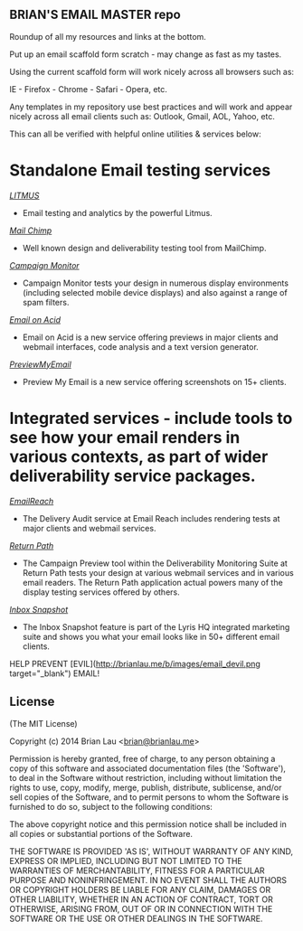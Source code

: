 ## BRIAN'S EMAIL MASTER repo


Roundup of all my resources and links at the bottom.

Put up an email scaffold form scratch - may change as fast as my tastes.

Using the current scaffold form will work nicely across all browsers such as:

IE - Firefox - Chrome - Safari - Opera, etc.

Any templates in my repository use best practices and will work and appear nicely across all email clients such as: Outlook, Gmail, AOL, Yahoo, etc.

This can all be verified with helpful online utilities & services below: 



# Standalone Email testing services


[*LITMUS*](http://litmus.com/) 

* Email testing and analytics by the powerful Litmus.


[*Mail Chimp*](http://templates.mailchimp.com/)

* Well known design and deliverability testing tool from MailChimp.


[*Campaign Monitor*](https://www.campaignmonitor.com/testing/)

* Campaign Monitor tests your design in numerous display 
environments (including selected mobile device displays) and also 
against a range of spam filters.


[*Email on Acid*](http://www.emailonacid.com/)

* Email on Acid is a new service offering previews in major clients and webmail interfaces, code analysis and a text version generator.


[*PreviewMyEmail*](http://www.previewmyemail.com/)

* Preview My Email is a new service offering screenshots on 15+ clients.



# Integrated services - include tools to see how your email renders in various contexts, as part of wider deliverability service packages.


[*EmailReach*](http://www.emailreach.com/)

* The Delivery Audit service at Email Reach includes rendering tests at major clients and webmail services.


[*Return Path*](http://www.returnpath.com/solutions/)

* The Campaign Preview tool within the Deliverability Monitoring Suite at Return Path tests your design at various webmail services and in various email 
readers. The Return Path application actual powers many of the display 
testing services offered by others.


[*Inbox Snapshot*](http://lyris.com/us-en/products/lyris-hq)

* The Inbox Snapshot feature is part of the Lyris HQ integrated marketing 
suite and shows you what your email looks like in 50+ different email 
clients.


 HELP PREVENT [EVIL](http://brianlau.me/b/images/email_devil.png target="_blank") EMAIL! 


## License 

(The MIT License)

Copyright (c) 2014 Brian Lau &lt;brian@brianlau.me&gt;

Permission is hereby granted, free of charge, to any person obtaining
a copy of this software and associated documentation files (the
'Software'), to deal in the Software without restriction, including
without limitation the rights to use, copy, modify, merge, publish,
distribute, sublicense, and/or sell copies of the Software, and to
permit persons to whom the Software is furnished to do so, subject to
the following conditions:

The above copyright notice and this permission notice shall be
included in all copies or substantial portions of the Software.

THE SOFTWARE IS PROVIDED 'AS IS', WITHOUT WARRANTY OF ANY KIND,
EXPRESS OR IMPLIED, INCLUDING BUT NOT LIMITED TO THE WARRANTIES OF
MERCHANTABILITY, FITNESS FOR A PARTICULAR PURPOSE AND NONINFRINGEMENT.
IN NO EVENT SHALL THE AUTHORS OR COPYRIGHT HOLDERS BE LIABLE FOR ANY
CLAIM, DAMAGES OR OTHER LIABILITY, WHETHER IN AN ACTION OF CONTRACT,
TORT OR OTHERWISE, ARISING FROM, OUT OF OR IN CONNECTION WITH THE
SOFTWARE OR THE USE OR OTHER DEALINGS IN THE SOFTWARE.




